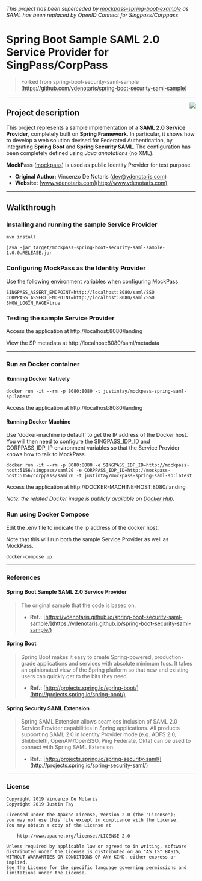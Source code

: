 ﻿*This project has been superceded by [mockpass-spring-boot-example](https://github.com/justin-tay/mockpass-spring-boot-example) as SAML has been replaced by OpenID Connect for Singpass/Corppass*

Spring Boot Sample SAML 2.0 Service Provider for SingPass/CorpPass
====================

> Forked from spring-boot-security-saml-sample (https://github.com/vdenotaris/spring-boot-security-saml-sample)

---------

<img src="https://i.ibb.co/CKbFBzH/logo-small.png" align="right" />

## Project description

This project represents a sample implementation of a **SAML 2.0 Service Provider**, completely built on **Spring Framework**. In particular, it shows how to develop a web solution devised for Federated Authentication, by integrating **Spring Boot** and **Spring Security SAML**. The configuration has been completely defined using *Java annotations* (no XML).

**MockPass** ([mockpass](https://github.com/opengovsg/mockpass)) is used as public Identity Provider for test purpose.

- **Original Author:** Vincenzo De Notaris ([dev@vdenotaris.com](mailto:dev@vdenotaris.com))
- **Website:** [www.vdenotaris.com](http://www.vdenotaris.com)

---------

## Walkthrough

### Installing and running the sample Service Provider

```
mvn install

java -jar target/mockpass-spring-boot-security-saml-sample-1.0.0.RELEASE.jar
```

### Configuring MockPass as the Identity Provider

Use the following environment variables when configuring MockPass

```
SINGPASS_ASSERT_ENDPOINT=http://localhost:8080/saml/SSO
CORPPASS_ASSERT_ENDPOINT=http://localhost:8080/saml/SSO
SHOW_LOGIN_PAGE=true
```

### Testing the sample Service Provider

Access the application at http://localhost:8080/landing

View the SP metadata at http://localhost:8080/saml/metadata 

---------

### Run as Docker container

#### Running Docker Natively

```
docker run -it --rm -p 8080:8080 -t justintay/mockpass-spring-saml-sp:latest
```

Access the application at http://localhost:8080/landing

#### Running Docker Machine

Use 'docker-machine ip default' to get the IP address of the Docker host. You will then need to configure the SINGPASS_IDP_ID and CORPPASS_IDP_IP environment variables so that the Service Provider knows how to talk to MockPass.

```
docker run -it --rm -p 8080:8080 -e SINGPASS_IDP_ID=http://mockpass-host:5156/singpass/saml20 -e CORPPASS_IDP_ID=http://mockpass-host:5156/corppass/saml20 -t justintay/mockpass-spring-saml-sp:latest
```

Access the application at http://DOCKER-MACHINE-HOST:8080/landing

*Note: the related Docker image is publicly available on [Docker Hub](https://hub.docker.com/r/justintay/mockpass-spring-saml-sp).*

### Run using Docker Compose

Edit the .env file to indicate the ip address of the docker host.

Note that this will run both the sample Service Provider as well as MockPass.

```
docker-compose up
```

---------

### References

#### Spring Boot Sample SAML 2.0 Service Provider

> The original sample that the code is based on.
> - **Ref.:** [https://vdenotaris.github.io/spring-boot-security-saml-sample/](https://vdenotaris.github.io/spring-boot-security-saml-sample/)

#### Spring Boot

> Spring Boot makes it easy to create Spring-powered, production-grade applications and services with absolute minimum fuss.  It takes an opinionated view of the Spring platform so that new and existing users can quickly get to the bits they need.
> - **Ref.:** [http://projects.spring.io/spring-boot/](http://projects.spring.io/spring-boot/)

#### Spring Security SAML Extension

> Spring SAML Extension allows seamless inclusion of SAML 2.0 Service Provider capabilities in Spring applications. All products supporting SAML 2.0 in Identity Provider mode (e.g. ADFS 2.0, Shibboleth, OpenAM/OpenSSO, Ping Federate, Okta) can be used to connect with Spring SAML Extension.
> - **Ref.:** [http://projects.spring.io/spring-security-saml/](http://projects.spring.io/spring-security-saml/)

------

### License

    Copyright 2019 Vincenzo De Notaris
    Copyright 2019 Justin Tay

	Licensed under the Apache License, Version 2.0 (the "License");
	you may not use this file except in compliance with the License.
	You may obtain a copy of the License at

	    http://www.apache.org/licenses/LICENSE-2.0

	Unless required by applicable law or agreed to in writing, software
	distributed under the License is distributed on an "AS IS" BASIS,
	WITHOUT WARRANTIES OR CONDITIONS OF ANY KIND, either express or implied.
	See the License for the specific language governing permissions and
	limitations under the License.

